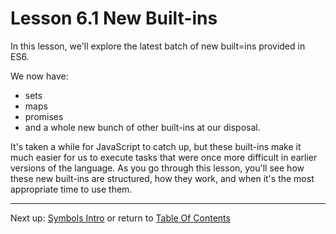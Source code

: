 # Lesson 6.1 New Built-ins

In this lesson, we'll explore the latest batch of new built=ins provided in ES6. 

We now have:
- sets
- maps
- promises
- and a whole new bunch of other built-ins at our disposal.

It's taken a while for JavaScript to catch up, but these built-ins make it much easier for us to execute tasks that were once more difficult in earlier versions of the language. As you go through this lesson, you'll see how these new built-ins are structured, how they work, and when it's the most appropriate time to use them.

- - -
Next up: [Symbols Intro](ND024_Part3_Lesson06_02.md) or return to [Table Of Contents](./ND024_TableOfContents.md)
